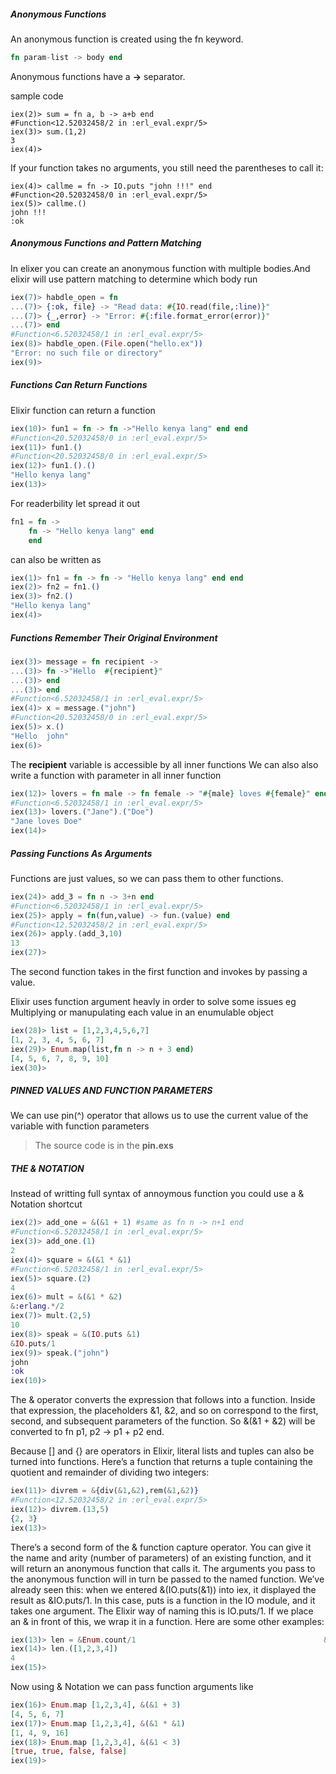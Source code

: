 ##### Anonymous Functions
An anonymous function is created using the fn keyword.
```elixir
fn param-list -> body end
```
Anonymous functions have a __->__ separator.

sample code
```shell
iex(2)> sum = fn a, b -> a+b end
#Function<12.52032458/2 in :erl_eval.expr/5>
iex(3)> sum.(1,2)
3
iex(4)>
```
If your function takes no arguments, you still need the parentheses to call it:
``` shell
iex(4)> callme = fn -> IO.puts "john !!!" end
#Function<20.52032458/0 in :erl_eval.expr/5>
iex(5)> callme.()
john !!!
:ok
```
##### Anonymous Functions and Pattern Matching
In elixer you can create an anonymous function with multiple bodies.And elixir will use pattern matching to determine which body run

```elixir
iex(7)> habdle_open = fn
...(7)> {:ok, file} -> "Read data: #{IO.read(file,:line)}"
...(7)> {_,error} -> "Error: #{:file.format_error(error)}"
...(7)> end
#Function<6.52032458/1 in :erl_eval.expr/5>
iex(8)> habdle_open.(File.open("hello.ex"))
"Error: no such file or directory"
iex(9)>
```
##### Functions Can Return Functions
Elixir function can return a function
```elixir
iex(10)> fun1 = fn -> fn ->"Hello kenya lang" end end
#Function<20.52032458/0 in :erl_eval.expr/5>
iex(11)> fun1.()
#Function<20.52032458/0 in :erl_eval.expr/5>
iex(12)> fun1.().()
"Hello kenya lang"
iex(13)>
```
For readerbility let spread it out

```elixir
fn1 = fn ->
    fn -> "Hello kenya lang" end
    end
```
can also be written as
```elixir
iex(1)> fn1 = fn -> fn -> "Hello kenya lang" end end
iex(2)> fn2 = fn1.()
iex(3)> fn2.()
"Hello kenya lang"
iex(4)>
```
##### Functions Remember Their Original Environment

```elixir
iex(3)> message = fn recipient ->   
...(3)> fn ->"Hello  #{recipient}"
...(3)> end
...(3)> end
#Function<6.52032458/1 in :erl_eval.expr/5>
iex(4)> x = message.("john")
#Function<20.52032458/0 in :erl_eval.expr/5>
iex(5)> x.()
"Hello  john"
iex(6)>
```
The **recipient** variable is accessible by all inner functions
We can also also write a function with parameter in all inner function
```elixir
iex(12)> lovers = fn male -> fn female -> "#{male} loves #{female}" end end
#Function<6.52032458/1 in :erl_eval.expr/5>
iex(13)> lovers.("Jane").("Doe")                                           
"Jane loves Doe"
iex(14)>
```

##### Passing Functions As Arguments
Functions are just values, so we can pass them to other functions.

```elixir
iex(24)> add_3 = fn n -> 3+n end
#Function<6.52032458/1 in :erl_eval.expr/5>
iex(25)> apply = fn(fun,value) -> fun.(value) end
#Function<12.52032458/2 in :erl_eval.expr/5>
iex(26)> apply.(add_3,10)
13
iex(27)>
```
The second function takes in the first function and invokes by passing a value.

Elixir uses function argument heavly in order to solve some issues eg
Multiplying or manupulating each value in an enumulable object
```elixir
iex(28)> list = [1,2,3,4,5,6,7]
[1, 2, 3, 4, 5, 6, 7]
iex(29)> Enum.map(list,fn n -> n + 3 end)
[4, 5, 6, 7, 8, 9, 10]
iex(30)>
```
##### PINNED VALUES AND FUNCTION PARAMETERS
We can use pin(^) operator that allows us to use the current value of the variable with function parameters

>The source code is in the **pin.exs**

##### THE & NOTATION
Instead of writting full syntax of annoymous function you could use a & Notation shortcut
```elixir
iex(2)> add_one = &(&1 + 1) #same as fn n -> n+1 end
#Function<6.52032458/1 in :erl_eval.expr/5>
iex(3)> add_one.(1)
2
iex(4)> square = &(&1 * &1)
#Function<6.52032458/1 in :erl_eval.expr/5>
iex(5)> square.(2)
4
iex(6)> mult = &(&1 * &2)
&:erlang.*/2
iex(7)> mult.(2,5)
10
iex(8)> speak = &(IO.puts &1)
&IO.puts/1
iex(9)> speak.("john")
john
:ok
iex(10)>
```
The & operator converts the expression that follows into a function. Inside that expression, the placeholders &1, &2, and so on correspond to the first, second, and subsequent parameters of the function. So &(&1 + &2) will be converted to fn p1, p2 -> p1 + p2 end.

Because [] and {} are operators in Elixir, literal lists and tuples can also be turned into functions. Here’s a function that returns a tuple containing the quotient and remainder of dividing two integers:

```elixir
iex(11)> divrem = &{div(&1,&2),rem(&1,&2)}
#Function<12.52032458/2 in :erl_eval.expr/5>
iex(12)> divrem.(13,5)
{2, 3}
iex(13)>
```

There’s a second form of the & function capture operator. You can give it the name and arity (number of parameters) of an existing function, and it will return an anonymous function that calls it. The arguments you pass to the anonymous function will in turn be passed to the named function. We’ve already seen this: when we entered &(IO.puts(&1)) into iex, it displayed the result as &IO.puts/1. In this case, puts is a function in the IO module, and it takes one argument. The Elixir way of naming this is IO.puts/1. If we place an & in front of this, we wrap it in a function. Here are some other examples:

```elixir
iex(13)> len = &Enum.count/1                                          &Enum.count/1
iex(14)> len.([1,2,3,4])
4
iex(15)>
```
Now using & Notation we can pass function arguments like
```elixir
iex(16)> Enum.map [1,2,3,4], &(&1 + 3)
[4, 5, 6, 7]
iex(17)> Enum.map [1,2,3,4], &(&1 * &1)
[1, 4, 9, 16]
iex(18)> Enum.map [1,2,3,4], &(&1 < 3)
[true, true, false, false]
iex(19)>
```
